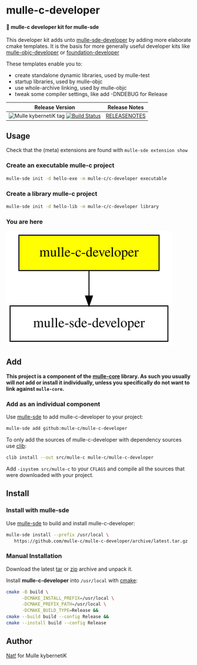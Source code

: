 # mulle-c-developer

#### 🧢 mulle-c developer kit for mulle-sde

This developer kit adds unto
[mulle-sde-developer](//github.com/mulle-sde/mulle-sde-developer)
by adding more elaborate cmake templates. It is the basis for more
generally useful developer kits like
[mulle-objc-developer](//github.com/mulle-objc/mulle-objc-developer) or
[foundation-developer](//github.com/MulleFoundation/foundation-developer)

These templates enable you to:

* create standalone dynamic libraries, used by mulle-test
* startup libraries, used by mulle-objc
* use whole-archive linking, used by mulle-objc
* tweak some compiler settings, like add -DNDEBUG for Release


| Release Version                                       | Release Notes
|-------------------------------------------------------|--------------
| ![Mulle kybernetiK tag](https://img.shields.io/github/tag/mulle-c/mulle-c-developer.svg?branch=release) [![Build Status](https://github.com/mulle-c/mulle-c-developer/workflows/CI/badge.svg?branch=release)](//github.com/mulle-c/mulle-c-developer/actions)| [RELEASENOTES](RELEASENOTES.md) |



## Usage

Check that the (meta) extensions are found with `mulle-sde extension show`

### Create an executable mulle-c project

``` sh
mulle-sde init -d hello-exe -m mulle-c/c-developer executable
```

### Create a library mulle-c project

``` sh 
mulle-sde init -d hello-lib -m mulle-c/c-developer library
```


### You are here

![Overview](overview.dot.svg)





## Add

**This project is a component of the [mulle-core](//github.com/mulle-core/mulle-core) library. As such you usually will *not* add or install it
individually, unless you specifically do not want to link against
`mulle-core`.**


### Add as an individual component

Use [mulle-sde](//github.com/mulle-sde) to add mulle-c-developer to your project:

``` sh
mulle-sde add github:mulle-c/mulle-c-developer
```

To only add the sources of mulle-c-developer with dependency
sources use [clib](https://github.com/clibs/clib):


``` sh
clib install --out src/mulle-c mulle-c/mulle-c-developer
```

Add `-isystem src/mulle-c` to your `CFLAGS` and compile all the sources that were downloaded with your project.


## Install

### Install with mulle-sde

Use [mulle-sde](//github.com/mulle-sde) to build and install mulle-c-developer:

``` sh
mulle-sde install --prefix /usr/local \
   https://github.com/mulle-c/mulle-c-developer/archive/latest.tar.gz
```

### Manual Installation


Download the latest [tar](https://github.com/mulle-c/mulle-c-developer/archive/refs/tags/latest.tar.gz) or [zip](https://github.com/mulle-c/mulle-c-developer/archive/refs/tags/latest.zip) archive and unpack it.

Install **mulle-c-developer** into `/usr/local` with [cmake](https://cmake.org):

``` sh
cmake -B build \
      -DCMAKE_INSTALL_PREFIX=/usr/local \
      -DCMAKE_PREFIX_PATH=/usr/local \
      -DCMAKE_BUILD_TYPE=Release &&
cmake --build build --config Release &&
cmake --install build --config Release
```


## Author

[Nat!](https://mulle-kybernetik.com/weblog) for Mulle kybernetiK



